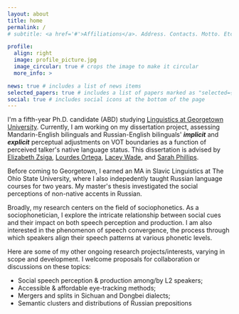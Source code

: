 ```yaml
---
layout: about
title: home
permalink: /
# subtitle: <a href='#'>Affiliations</a>. Address. Contacts. Motto. Etc.

profile:
  align: right
  image: profile_picture.jpg
  image_circular: true # crops the image to make it circular
  more_info: >

news: true # includes a list of news items
selected_papers: true # includes a list of papers marked as "selected={true}"
social: true # includes social icons at the bottom of the page
---
```


I'm a fifth-year Ph.D. candidate (ABD) studying [Linguistics at Georgetown University](https://linguistics.georgetown.edu/). Currently, I am working on my dissertation project, assessing Mandarin-English bilinguals and Russian-English bilinguals' **_implicit_** and **_explicit_** perceptual adjustments on VOT boundaries as a function of perceived talker's native language status. This dissertation is advised by [Elizabeth Zsiga](https://zsigae.com/), [Lourdes Ortega](https://en.wikipedia.org/wiki/Lourdes_Ortega), [Lacey Wade](https://laceywade.github.io/), and [Sarah Phillips](https://sarahfphillips.com/).

Before coming to Georgetown, I earned an MA in Slavic Linguistics at The Ohio State University, where I also indepedently taught Russian language courses for two years. My master's thesis investigated the social perceptions of non-native accents in Russian.

Broadly, my research centers on the field of sociophonetics. As a sociophonetician, I explore the intricate relationship between social cues and their impact on both speech perception and production. I am also interested in the phenomenon of speech convergence, the process through which speakers align their speech patterns at various phonetic levels.

Here are some of my other ongoing research projects/interests, varying in scope and development. I welcome proposals for collaboration or discussions on these topics:

- Social speech perception & production among/by L2 speakers;
- Accessible & affordable eye-tracking methods;
- Mergers and splits in Sichuan and Dongbei dialects;
- Semantic clusters and distributions of Russian prepositions
